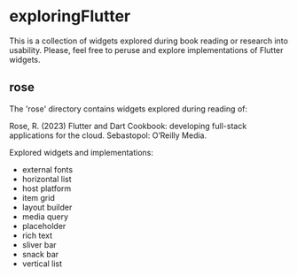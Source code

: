 # exploringFlutter

This is a collection of widgets explored during book reading or research into usability. Please, feel free to peruse and explore implementations of Flutter widgets.

## rose

The 'rose' directory contains widgets explored during reading of:

Rose, R. (2023) Flutter and Dart Cookbook: developing full-stack applications for the cloud. Sebastopol: O’Reilly Media.

Explored widgets and implementations:

- external fonts
- horizontal list
- host platform
- item grid
- layout builder
- media query
- placeholder
- rich text
- sliver bar
- snack bar
- vertical list
